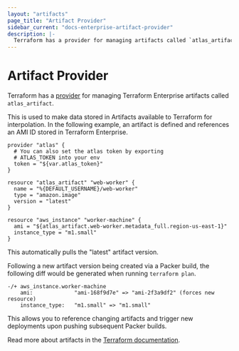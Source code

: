 ```yaml
---
layout: "artifacts"
page_title: "Artifact Provider"
sidebar_current: "docs-enterprise-artifact-provider"
description: |-
  Terraform has a provider for managing artifacts called `atlas_artifact`.
---
```


# Artifact Provider

Terraform has a [provider](https://terraform.io/docs/providers/index.html) for managing Terraform Enterprise artifacts called `atlas_artifact`.

This is used to make data stored in Artifacts available to
Terraform for interpolation. In the following example, an artifact
is defined and references an AMI ID stored in Terraform Enterprise.

    provider "atlas" {
      # You can also set the atlas token by exporting
      # ATLAS_TOKEN into your env
      token = "${var.atlas_token}"
    }

    resource "atlas_artifact" "web-worker" {
      name = "%{DEFAULT_USERNAME}/web-worker"
      type = "amazon.image"
      version = "latest"
    }

    resource "aws_instance" "worker-machine" {
      ami = "${atlas_artifact.web-worker.metadata_full.region-us-east-1}"
      instance_type = "m1.small"
    }

This automatically pulls the "latest" artifact version.

Following a new artifact version being created via a Packer build, the following
diff would be generated when running `terraform plan`.

    -/+ aws_instance.worker-machine
        ami:             "ami-168f9d7e" => "ami-2f3a9df2" (forces new resource)
        instance_type:   "m1.small" => "m1.small"

This allows you to reference changing artifacts and trigger new deployments
upon pushing subsequent Packer builds.

Read more about artifacts in the [Terraform documentation](https://terraform.io/docs/providers/atlas/r/artifact.html).
